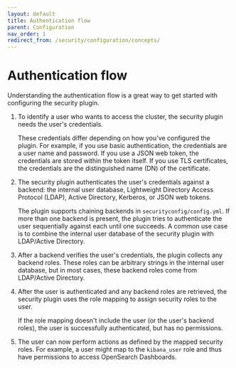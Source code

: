 ```yaml
---
layout: default
title: Authentication flow
parent: Configuration
nav_order: 1
redirect_from: /security/configuration/concepts/
---
```


# Authentication flow

Understanding the authentication flow is a great way to get started with configuring the security plugin.

1. To identify a user who wants to access the cluster, the security plugin needs the user's credentials.

   These credentials differ depending on how you've configured the plugin. For example, if you use basic authentication, the credentials are a user name and password. If you use a JSON web token, the credentials are stored within the token itself. If you use TLS certificates, the credentials are the distinguished name (DN) of the certificate.

2. The security plugin authenticates the user's credentials against a backend: the internal user database, Lightweight Directory Access Protocol (LDAP), Active Directory, Kerberos, or JSON web tokens.

   The plugin supports chaining backends in `securityconfig/config.yml`. If more than one backend is present, the plugin tries to authenticate the user sequentially against each until one succeeds. A common use case is to combine the internal user database of the security plugin with LDAP/Active Directory.

3. After a backend verifies the user's credentials, the plugin collects any backend roles. These roles can be arbitrary strings in the internal user database, but in most cases, these backend roles come from LDAP/Active Directory.

4. After the user is authenticated and any backend roles are retrieved, the security plugin uses the role mapping to assign security roles to the user.

   If the role mapping doesn't include the user (or the user's backend roles), the user is successfully authenticated, but has no permissions.

5. The user can now perform actions as defined by the mapped security roles. For example, a user might map to the `kibana_user` role and thus have permissions to access OpenSearch Dashboards.
